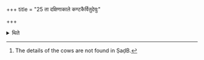 +++
title = "25 ता दक्षिणाकाले कण्टकैर्वितुदेयुः"

+++

<details><summary>थिते</summary>

25. At the time of giving them, the performers should prick them with thorns.[^4]   

[^4]: The details of the cows are not found in ṢaḍB.  

</details>
